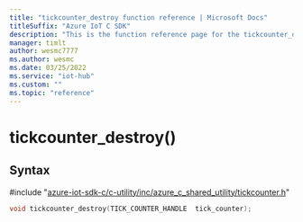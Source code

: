 ```yaml
---                             
title: "tickcounter_destroy function reference | Microsoft Docs" 
titleSuffix: "Azure IoT C SDK"            
description: "This is the function reference page for the tickcounter_destroy() function in the Azure IoT C SDK. This SDK is used with Azure IoT Hub and Azure IoT Hub Device Provisioning Service"            
manager: timlt                 
author: wesmc7777              
ms.author: wesmc               
ms.date: 03/25/2022                    
ms.service: "iot-hub"             
ms.custom: ""                
ms.topic: "reference"        
---                            
```


# tickcounter_destroy()

## Syntax

\#include "[azure-iot-sdk-c/c-utility/inc/azure_c_shared_utility/tickcounter.h](../tickcounter-h.md)"  
```C
void tickcounter_destroy(TICK_COUNTER_HANDLE  tick_counter);
```

